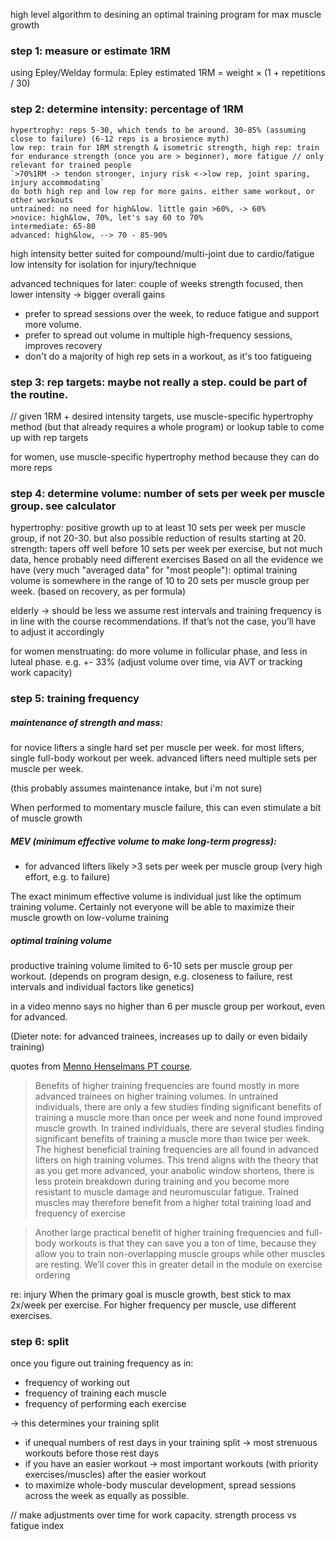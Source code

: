 high level algorithm to desining an optimal training program for max muscle growth

### step 1: measure or estimate 1RM

using Epley/Welday formula: Epley estimated 1RM = weight × (1 + repetitions / 30)

### step 2: determine intensity: percentage of 1RM
    hypertrophy: reps 5-30, which tends to be around. 30-85% (assuming close to failure) (6-12 reps is a brosience myth)
    low rep: train for 1RM strength & isometric strength, high rep: train for endurance strength (once you are > beginner), more fatigue // only relevant for trained people
    `>70%1RM -> tendon stronger, injury risk <->low rep, joint sparing, injury accommodating`
    do both high rep and low rep for more gains. either same workout, or other workouts
    untrained: no need for high&low. little gain >60%, -> 60%
    >novice: high&low, 70%, let's say 60 to 70%
    intermediate: 65-80
    advanced: high&low, --> 70 - 85-90% 
    
high intensity better suited for compound/multi-joint due to cardio/fatigue
low intensity for isolation for injury/technique

advanced techniques for later: couple of weeks strength focused, then lower intensity -> bigger overall gains

* prefer to spread sessions over the week, to reduce fatigue and support more volume.
* prefer to spread out volume in multiple high-frequency sessions, improves recovery
* don't do a majority of high rep sets in a workout, as it's too fatigueing

### step 3: rep targets: maybe not really a step. could be part of the routine.
// given 1RM + desired intensity targets, use muscle-specific hypertrophy method (but that already requires a whole program) or lookup table to come up with rep targets

for women, use muscle-specific hypertrophy method because they can do more reps

### step 4: determine volume: number of sets per week per muscle group. see calculator

hypertrophy: positive growth up to at least 10 sets per week per muscle group, if not 20-30. but also possible reduction of results starting at 20.
strength: tapers off well before 10 sets per week per exercise, but not much data, hence probably need different exercises
Based on all the evidence we have (very much "averaged data" for "most people"): optimal training volume is somewhere in the range of 10 to 20 sets per muscle group per week.  (based on recovery, as per formula)

elderly -> should be less
we assume rest intervals and training frequency is in line with the course recommendations. If that’s not the case, you’ll have to adjust it accordingly

for women menstruating:
do more volume in follicular phase, and less in luteal phase. e.g. +- 33%
(adjust volume over time, via AVT or tracking work capacity)

### step 5: training frequency

##### maintenance of strength and mass:
for novice lifters a single hard set per muscle per week.
for most lifters, single full-body workout per week.
advanced lifters need multiple sets per muscle per week.

(this probably assumes maintenance intake, but i'm not sure)

When performed to momentary muscle failure, this can even stimulate a bit of muscle growth

##### MEV (minimum effective volume to make long-term progress):
- for advanced lifters likely >3 sets per week per muscle group (very high effort, e.g. to failure)

The exact minimum effective volume is individual just like the optimum training volume. Certainly not everyone will be able to maximize their muscle growth on low-volume training


##### optimal training volume

productive training volume limited to 6-10 sets per muscle group per workout. (depends on program design, e.g. closeness to failure, rest intervals and individual factors like genetics)

in a video menno says no higher than 6 per muscle group per workout, even for advanced.

(Dieter note: for advanced trainees, increases up to daily or even bidaily training)

quotes from  [Menno Henselmans PT course](https://mennohenselmans.com/online-pt-course/).


> Benefits of higher training frequencies are found mostly in more advanced trainees on higher training volumes. In untrained individuals, there are only a few studies finding significant benefits of training a muscle more than once per week and none found improved muscle growth. In trained individuals, there are several studies finding significant benefits of training a muscle more than twice per week. The highest beneficial training frequencies are all found in advanced lifters on high training volumes. This trend aligns with the theory that as you get more advanced, your anabolic window shortens, there is less protein breakdown during training and you become more resistant to muscle damage and neuromuscular fatigue. Trained muscles may therefore benefit from a higher total training load and frequency of exercise

> Another large practical benefit of higher training frequencies and full-body workouts is that they can save you a ton of time, because they allow you to train non-overlapping muscle groups while other muscles are resting. We’ll cover this in greater detail in the module on exercise ordering

re: injury
When the primary goal is muscle growth, best stick to max 2x/week per exercise.
For higher frequency per muscle, use different exercises.

### step 6: split

once you figure out training frequency as in:
* frequency of working out
* frequency of training each muscle
* frequency of performing each exercise

-> this determines your training split

* if unequal numbers of rest days in your training split -> most strenuous workouts before those rest days
* if you have an easier workout -> most important workouts (with priority exercises/muscles) after the easier workout
* to maximize whole-body muscular development, spread sessions across the week as equally as possible.

// make adjustments over time for work capacity. strength process vs fatigue index